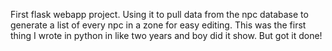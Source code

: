 First flask webapp project. Using it to pull data from the npc database to generate a list of every npc in a zone for easy editing. This was the first thing I wrote in python in like two years and boy did it show. But got it done!
